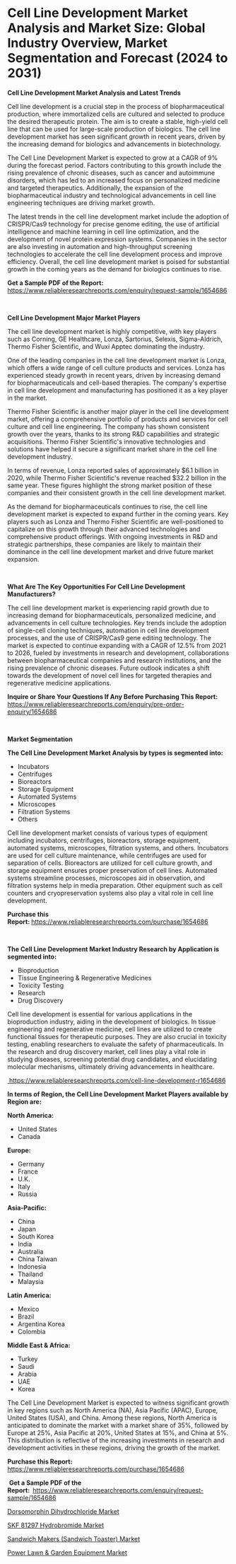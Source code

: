 <p><h1>Cell Line Development Market Analysis and Market Size: Global Industry Overview, Market Segmentation and Forecast (2024 to 2031)</h1></p><p><strong>Cell Line Development Market Analysis and Latest Trends</strong></p>
<p><p>Cell line development is a crucial step in the process of biopharmaceutical production, where immortalized cells are cultured and selected to produce the desired therapeutic protein. The aim is to create a stable, high-yield cell line that can be used for large-scale production of biologics. The cell line development market has seen significant growth in recent years, driven by the increasing demand for biologics and advancements in biotechnology.</p><p>The Cell Line Development Market is expected to grow at a CAGR of 9% during the forecast period. Factors contributing to this growth include the rising prevalence of chronic diseases, such as cancer and autoimmune disorders, which has led to an increased focus on personalized medicine and targeted therapeutics. Additionally, the expansion of the biopharmaceutical industry and technological advancements in cell line engineering techniques are driving market growth.</p><p>The latest trends in the cell line development market include the adoption of CRISPR/Cas9 technology for precise genome editing, the use of artificial intelligence and machine learning in cell line optimization, and the development of novel protein expression systems. Companies in the sector are also investing in automation and high-throughput screening technologies to accelerate the cell line development process and improve efficiency. Overall, the cell line development market is poised for substantial growth in the coming years as the demand for biologics continues to rise.</p></p>
<p><strong>Get a Sample PDF of the Report:&nbsp;</strong> <a href="https://www.reliableresearchreports.com/enquiry/request-sample/1654686">https://www.reliableresearchreports.com/enquiry/request-sample/1654686</a></p>
<p>&nbsp;</p>
<p><strong>Cell Line Development Major Market Players</strong></p>
<p><p>The cell line development market is highly competitive, with key players such as Corning, GE Healthcare, Lonza, Sartorius, Selexis, Sigma-Aldrich, Thermo Fisher Scientific, and Wuxi Apptec dominating the industry. </p><p>One of the leading companies in the cell line development market is Lonza, which offers a wide range of cell culture products and services. Lonza has experienced steady growth in recent years, driven by increasing demand for biopharmaceuticals and cell-based therapies. The company's expertise in cell line development and manufacturing has positioned it as a key player in the market.</p><p>Thermo Fisher Scientific is another major player in the cell line development market, offering a comprehensive portfolio of products and services for cell culture and cell line engineering. The company has shown consistent growth over the years, thanks to its strong R&D capabilities and strategic acquisitions. Thermo Fisher Scientific's innovative technologies and solutions have helped it secure a significant market share in the cell line development industry.</p><p>In terms of revenue, Lonza reported sales of approximately $6.1 billion in 2020, while Thermo Fisher Scientific's revenue reached $32.2 billion in the same year. These figures highlight the strong market position of these companies and their consistent growth in the cell line development market.</p><p>As the demand for biopharmaceuticals continues to rise, the cell line development market is expected to expand further in the coming years. Key players such as Lonza and Thermo Fisher Scientific are well-positioned to capitalize on this growth through their advanced technologies and comprehensive product offerings. With ongoing investments in R&D and strategic partnerships, these companies are likely to maintain their dominance in the cell line development market and drive future market expansion.</p></p>
<p>&nbsp;</p>
<p><strong>What Are The Key Opportunities For Cell Line Development Manufacturers?</strong></p>
<p><p>The cell line development market is experiencing rapid growth due to increasing demand for biopharmaceuticals, personalized medicine, and advancements in cell culture technologies. Key trends include the adoption of single-cell cloning techniques, automation in cell line development processes, and the use of CRISPR/Cas9 gene editing technology. The market is expected to continue expanding with a CAGR of 12.5% from 2021 to 2026, fueled by investments in research and development, collaborations between biopharmaceutical companies and research institutions, and the rising prevalence of chronic diseases. Future outlook indicates a shift towards the development of novel cell lines for targeted therapies and regenerative medicine applications.</p></p>
<p><strong>Inquire or Share Your Questions If Any Before Purchasing This Report:</strong> <a href="https://www.reliableresearchreports.com/enquiry/pre-order-enquiry/1654686">https://www.reliableresearchreports.com/enquiry/pre-order-enquiry/1654686</a></p>
<p>&nbsp;</p>
<p><strong>Market Segmentation</strong></p>
<p><strong>The Cell Line Development Market Analysis by types is segmented into:</strong></p>
<p><ul><li>Incubators</li><li>Centrifuges</li><li>Bioreactors</li><li>Storage Equipment</li><li>Automated Systems</li><li>Microscopes</li><li>Filtration Systems</li><li>Others</li></ul></p>
<p><p>Cell line development market consists of various types of equipment including incubators, centrifuges, bioreactors, storage equipment, automated systems, microscopes, filtration systems, and others. Incubators are used for cell culture maintenance, while centrifuges are used for separation of cells. Bioreactors are utilized for cell culture growth, and storage equipment ensures proper preservation of cell lines. Automated systems streamline processes, microscopes aid in observation, and filtration systems help in media preparation. Other equipment such as cell counters and cryopreservation systems also play a vital role in cell line development.</p></p>
<p><strong>Purchase this Report:&nbsp;</strong><a href="https://www.reliableresearchreports.com/purchase/1654686">https://www.reliableresearchreports.com/purchase/1654686</a></p>
<p>&nbsp;</p>
<p><strong>The Cell Line Development Market Industry Research by Application is segmented into:</strong></p>
<p><ul><li>Bioproduction</li><li>Tissue Engineering & Regenerative Medicines</li><li>Toxicity Testing</li><li>Research</li><li>Drug Discovery</li></ul></p>
<p><p>Cell line development is essential for various applications in the bioproduction industry, aiding in the development of biologics. In tissue engineering and regenerative medicine, cell lines are utilized to create functional tissues for therapeutic purposes. They are also crucial in toxicity testing, enabling researchers to evaluate the safety of pharmaceuticals. In the research and drug discovery market, cell lines play a vital role in studying diseases, screening potential drug candidates, and elucidating molecular mechanisms, ultimately driving advancements in healthcare.</p></p>
<p><a href="https://www.reliableresearchreports.com/cell-line-development-r1654686">&nbsp;https://www.reliableresearchreports.com/cell-line-development-r1654686</a></p>
<p><strong>In terms of Region, the Cell Line Development Market Players available by Region are:</strong></p>
<p>
    <p> <strong> North America: </strong>
        <ul>
            <li>United States</li>
            <li>Canada</li>
        </ul>
        </p> 
    <p> <strong> Europe: </strong>
        <ul>
            <li>Germany</li>
            <li>France</li>
            <li>U.K.</li>
            <li>Italy</li>
            <li>Russia</li>
        </ul>
        </p> 
    <p> <strong> Asia-Pacific: </strong>
        <ul>
            <li>China</li>
            <li>Japan</li>
            <li>South Korea</li>
            <li>India</li>
            <li>Australia</li>
            <li>China Taiwan</li>
            <li>Indonesia</li>
            <li>Thailand</li>
            <li>Malaysia</li>
        </ul>
        </p> 
    <p> <strong> Latin America: </strong>
        <ul>
            <li>Mexico</li>
            <li>Brazil</li>
            <li>Argentina Korea</li>
            <li>Colombia</li>
        </ul>
        </p> 
    <p> <strong> Middle East & Africa: </strong>
        <ul>
            <li>Turkey</li>
            <li>Saudi</li>
            <li>Arabia</li>
            <li>UAE</li>
            <li>Korea</li>
        </ul>
    </p>
    </p>
<p><p>The Cell Line Development Market is expected to witness significant growth in key regions such as North America (NA), Asia Pacific (APAC), Europe, United States (USA), and China. Among these regions, North America is anticipated to dominate the market with a market share of 35%, followed by Europe at 25%, Asia Pacific at 20%, United States at 15%, and China at 5%. This distribution is reflective of the increasing investments in research and development activities in these regions, driving the growth of the market.</p></p>
<p><strong>Purchase this Report: </strong><a href="https://www.reliableresearchreports.com/purchase/1654686">https://www.reliableresearchreports.com/purchase/1654686</a></p>
<p>&nbsp;<strong>Get a Sample PDF of the Report:&nbsp;&nbsp;</strong><a href="https://www.reliableresearchreports.com/enquiry/request-sample/1654686">https://www.reliableresearchreports.com/enquiry/request-sample/1654686</a></p>
<p><strong></strong></p>
<p><p><a href="https://github.com/Sherrillcrooksxa8i18ucf2m/Market-Research-Report-List-3/blob/main/dorsomorphin-dihydrochloride-market.md">Dorsomorphin Dihydrochloride Market</a></p><p><a href="https://github.com/AlysaLedner2023/Market-Research-Report-List-1/blob/main/skf-81297-hydrobromide-market.md">SKF 81297 Hydrobromide Market</a></p><p><a href="https://www.linkedin.com/pulse/global-sandwich-makers-toaster-market-product-type-application-zym6f?trackingId=jHdlEDCrn%2FAA2NJt9IfOwA%3D%3D">Sandwich Makers (Sandwich Toaster) Market</a></p><p><a href="https://www.linkedin.com/pulse/global-power-lawn-amp-garden-equipment-market-opportunities-6skdf?trackingId=WIu6ffsKoI7ZbFC9AEjFtQ%3D%3D">Power Lawn & Garden Equipment Market</a></p></p>